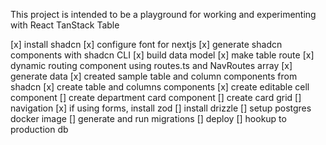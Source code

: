 This project is intended to be a playground for working and experimenting with React TanStack Table  

[x] install shadcn 
[x] configure font for nextjs 
[x] generate shadcn components with shadcn CLI 
[x] build data model 
[x] make table route 
[x] dynamic routing component using routes.ts and NavRoutes array 
[x] generate data 
[x] created sample table and column components from shadcn 
[x] create table and columns components 
[x] create editable cell component 
[] create department card component 
[] create card grid 
[] navigation 
[x] if using forms, install zod 
[] install drizzle 
[] setup postgres docker image 
[] generate and run migrations 
[] deploy 
[] hookup to production db 